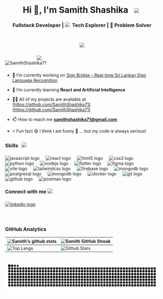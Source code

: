 <h1 align="center">Hi 👋, I'm Samith Shashika  
    &nbsp <img src="https://github.com/Anmol-Baranwal/Cool-GIFs-For-GitHub/assets/74038190/7bb1e704-6026-48f9-8435-2f4d40101348" width="75">&nbsp;</h1>

###

<h3 align="center">Fullstack Developer | 
  <img src="https://github.com/Anmol-Baranwal/Cool-GIFs-For-GitHub/assets/74038190/2c0eef4b-7b75-42bd-9722-4bea97a2d532" width="30">&nbsp; Tech Explorer | 🎨 Problem Solver</h3>
  </br>

<p align="center">
	<a href="https://github.com/SamithShashika71">
		<img src="https://readme-typing-svg.herokuapp.com?lines=Software+Engineering+Undergraduate;Full+Stack+Developer;AI+and+Mobile+Apps&center=true&width=380&height=45">
	</a>
</p>

###

<img align="right" src="https://user-images.githubusercontent.com/74038190/229223263-cf2e4b07-2615-4f87-9c38-e37600f8381a.gif" width="400">

<p align="left"> <img src="https://komarev.com/ghpvc/?username=SamithShashika71&label=Profile%20views&color=0e75b6&style=flat" alt="SamithShashika71" /> </p>

###

- 🔭 I’m currently working on [Sign Bridge – Real-time Sri Lankan Sign Language Recognition](https://github.com/SamithShashika71/Sign-Bridge)  

- 🌱 I’m currently learning **React and Artificial Intelligence**  

- 👨‍💻 All of my projects are available at [https://github.com/SamithShashika71](https://github.com/SamithShashika71)

- 📫 How to reach me **samithshashika71@gmail.com**

- ⚡ Fun fact 😄 I think I am funny 🤖 … but my code is always serious!

###

### Skills &nbsp; <img src = "https://media2.giphy.com/media/QssGEmpkyEOhBCb7e1/giphy.gif" width = 32px> 

###

<div align="left">
  <img src="https://cdn.jsdelivr.net/gh/devicons/devicon/icons/javascript/javascript-original.svg" height="30" alt="javascript logo"  />
  <img width="12" />
  <img src="https://skillicons.dev/icons?i=react" height="30" alt="react logo"  />
  <img width="12" />
  <img src="https://cdn.jsdelivr.net/gh/devicons/devicon/icons/html5/html5-original.svg" height="30" alt="html5 logo"  />
  <img width="12" />
  <img src="https://cdn.jsdelivr.net/gh/devicons/devicon/icons/css3/css3-original.svg" height="30" alt="css3 logo"  />
  <img width="12" />
  <img src="https://cdn.jsdelivr.net/gh/devicons/devicon/icons/python/python-original.svg" height="30" alt="python logo"  />
  <img width="12" />
  <img src="https://cdn.jsdelivr.net/gh/devicons/devicon/icons/nodejs/nodejs-original.svg" height="30" alt="nodejs logo"  />
  <img width="12" />
  <img src="https://cdn.jsdelivr.net/gh/devicons/devicon/icons/flutter/flutter-original.svg" height="30" alt="flutter logo"  />
  <img width="12" />
  <img src="https://cdn.jsdelivr.net/gh/devicons/devicon/icons/figma/figma-original.svg" height="30" alt="figma logo"  />
  <img width="12" />
  <img src="https://skillicons.dev/icons?i=vite" height="30" alt="vite logo"  />
  <img width="12" />
  <img src="https://skillicons.dev/icons?i=tailwind" height="30" alt="tailwindcss logo"  />
  <img width="12" />
  <img src="https://cdn.jsdelivr.net/gh/devicons/devicon/icons/firebase/firebase-plain.svg" height="30" alt="firebase logo"  />
  <img width="12" />
  <img src="https://cdn.jsdelivr.net/gh/devicons/devicon/icons/mongodb/mongodb-original.svg" height="30" alt="mongodb logo"  />
  <img width="12" />
  <img src="https://cdn.jsdelivr.net/gh/devicons/devicon/icons/postgresql/postgresql-original.svg" height="30" alt="postgresql logo" /> <img width="12" /> <img src="https://skillicons.dev/icons?i=mongodb"   height="30" alt="mongodb logo" /> 
  <img width="12" />
  <img src="https://skillicons.dev/icons?i=docker" height="30" alt="docker logo"  />
  <img width="12" />
  <img src="https://skillicons.dev/icons?i=git" height="30" alt="git logo"  />
  <img width="12" />
  <img src="https://skillicons.dev/icons?i=github" height="30" alt="github logo"  />
  <img width="12" />
  <img src="https://skillicons.dev/icons?i=postman" height="30" alt="postman logo"  />
</div>

###

### Connect with me <img src='https://raw.githubusercontent.com/ShahriarShafin/ShahriarShafin/main/Assets/handshake.gif' width="100px"> 

###

<div align="left">
  <a href="https://www.linkedin.com/in/samithshashika71/" target="_blank">
    <img src="https://raw.githubusercontent.com/maurodesouza/profile-readme-generator/master/src/assets/icons/social/linkedin/default.svg" width="52" height="40" alt="linkedin logo"  />
  </a>
</div>

###

<br clear="both">

### GitHub Analytics 

| ![Samith's github stats](https://github-readme-stats.vercel.app/api?username=SamithShashika71&show_icons=true&theme=tokyonight) | ![Samith GitHub Streak](https://github-readme-streak-stats.herokuapp.com/?user=SamithShashika71&theme=tokyonight) |
| --- | --- |
| ![Top Langs](https://github-readme-stats.vercel.app/api/top-langs/?username=SamithShashika71&theme=tokyonight) | ![Github Stars](https://github-readme-stats.vercel.app/api?username=SamithShashika71&show_icons=true&locale=en&count_private=true&hide_rank=true&custom_title=My%20GitHub%20Stats&disable_animations=true&theme=tokyonight) |

<br clear="both">

<img src="https://raw.githubusercontent.com/UlinduRasantha/UlinduRasantha/output/snake.svg" alt="Snake animation" />  
